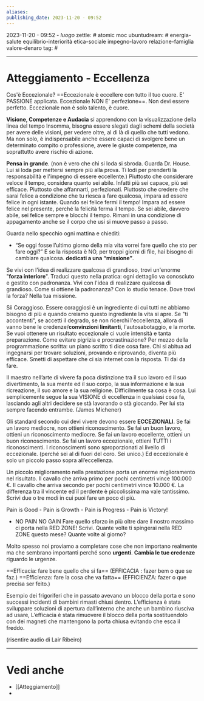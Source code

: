 ```yaml
---
aliases: 
publishing_date: 2023-11-20 - 09:52
---
```

2023-11-20 - 09:52 - *luogo*
zettle: # atomic moc
ubuntudream: # energia-salute equilibrio-interiorità etica-sociale impegno-lavoro relazione-famiglia valore-denaro 
tag: #

---
# Atteggiamento - Eccellenza
Cos'è Eccezionale? ==Eccezionale è eccellere con tutto il tuo cuore. E’ PASSIONE applicata. 
Eccezionale NON E' perfezione==. Non devi essere perfetto. Eccezionale non è solo talento, è cuore.

**Visione, Competenze e Audacia** si apprendono con la visualizzazione della linea del tempo
Insomma, bisogna essere slegati dagli schemi della società per avere delle visioni, per vedere oltre, al di là di quello che tutti vedono. Ma non solo, è indispensabile anche essere capaci di svolgere bene un determinato compito o professione, avere le giuste competenze, ma soprattutto avere rischio di azione.

**Pensa in grande**.
(non è vero che chi si loda si sbroda. Guarda Dr. House. Lui si loda per mettersi sempre più alla prova. Ti lodi per prenderti la responsabilità e l'impegno di essere eccellente.)
Piuttosto che considerare veloce il tempo, considera quanto sei abile. Infatti più sei capace, più sei efficace. Piuttosto che affannarti, perfezionati. 
Piuttosto che credere che sarai felice a condizione che tu riesca a fare qualcosa, impara ad essere felice in ogni istante. Quando sei felice fermi il tempo! Impara ad essere felice nel presente, perché la felicità ferma il tempo.
Se sei abile, davvero abile, sei felice sempre e blocchi il tempo.
Rimani in una condizione di appagamento anche se il corpo che usi si muove passo a passo. 

Guarda nello specchio ogni mattina e chiediti: 
- “Se oggi fosse l’ultimo giorno della mia vita vorrei fare quello che sto per fare oggi?”
E se la risposta è NO, per troppi giorni di file, hai bisogno di cambiare qualcosa. 
**dedicati a una “missione”**. 

Se vivi con l'idea di realizzare qualcosa di grandioso, trovi un'enorme "**forza interiore**". 
Traduci questo nella pratica: ogni dettaglio va conosciuto e gestito con padronanza. Vivi con l'idea di realizzare qualcosa di grandioso. Come si ottiene la padronanza? Con lo studio tenace. Dove trovi la forza? Nella tua missione. 

Sii Coraggioso. Essere coraggiosi è un ingrediente di cui tutti ne abbiamo bisogno di  più e quando creiamo questo ingrediente la vita si apre. 
Se "ti accontenti", se accetti il degrado, se non ricerchi l'eccellenza, allora di vanno bene le credenze/**convinzioni limitanti**, l'autosabotaggio, e la morte.
Se vuoi ottenere un risultato eccezionale ci vuole intensità e tanta preparazione.
Come evitare pigrizia e procrastinazione? Per mezzo della programmazione scritta: un piano scritto ti dice cosa fare.
Chi si abitua ad ingegnarsi per trovare soluzioni, provando e riprovando, diventa più efficace. Smetti di aspettare che ci sia internet con la risposta. Ti dai da fare.

Il maestro nell’arte di vivere fa poca distinzione tra il suo lavoro ed il suo divertimento, la sua mente ed il suo corpo, la sua informazione e la sua ricreazione, il suo amore e la sua religione. Difficilmente sa cosa è cosa. Lui semplicemente segue la sua VISIONE di eccellenza in qualsiasi cosa fa, lasciando agli altri decidere se stà lavorando o stà giocando. Per lui sta sempre facendo entrambe. (James Michener)


Gli standard secondo cui devi vivere devono essere **ECCEZIONALI**.
Se fai un lavoro mediocre, non ottieni riconoscimento.
Se fai un buon lavoro, ottieni un riconoscimento mediocre.
Se fai un lavoro eccellente, ottieni un buon riconoscimento.
Se fai un lavoro eccezionale, ottieni TUTTI i riconoscimenti.
I riconoscimenti sono sproporzionati al livello di eccezionale. (perché sei al di fuori del coro. Sei unico.)
Ed eccezionale è solo un piccolo passo sopra all’eccellenza.

Un piccolo miglioramento nella prestazione porta un enorme miglioramento nel risultato.
Il cavallo che arriva primo per pochi centimetri vince 100.000 €.
Il cavallo che arriva secondo per pochi centimetri vince 10.000 €.
La differenza tra il vincente ed il perdente è piccolissima ma vale tantissimo.
Scrivi due o tre modi in cui puoi fare un poco di più.

Pain is Good - Pain is Growth - Pain is Progress - Pain is Victory!  
- NO PAIN NO GAIN
Fare quello sforzo in più oltre dare il nostro massimo ci porta nella RED ZONE!
Scrivi.
	Quante volte ti spingerai nella RED ZONE questo mese?
	Quante volte al giorno?


Molto spesso noi proviamo a completare cose che non importano realmente ma che sembrano importanti perché sono **urgenti**. 
**Cambia le tue credenze** riguardo le urgenze. 

==Efficacia: fare bene quello che si fa== (EFFICACIA  : fazer bem o que se faz.)
==Efficienza: fare la cosa che va fatta== (EFFICIENZA: fazer o que precisa ser feito.)

Esempio dei frigoriferi che in passato avevano un blocco della porta e sono successi incidenti di bambini rimasti chiusi dentro.
L’efficienza è stata sviluppare soluzioni di apertura dall’interno che anche un bambino riusciva ad usare,
L’efficacia è stata rimuovere il blocco della porta sostituendolo con dei magneti che mantengono la porta chiusa evitando che esca il freddo.

(risentire audio di Lair Ribeiro)



---
# Vedi anche
- [[Atteggiamento]]
- 